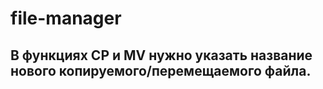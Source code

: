 # file-manager
## В функциях CP и MV нужно указать название нового копируемого/перемещаемого файла.
